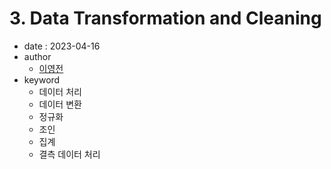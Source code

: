 # 3. Data Transformation and Cleaning

- date : 2023-04-16
- author
  * [이영전](https://github.com/Steve-YJ)
- keyword
  * 데이터 처리
  * 데이터 변환
  * 정규화
  * 조인
  * 집계
  * 결측 데이터 처리


<script src="https://utteranc.es/client.js"
        repo="Pseudo-Lab/data-engineering-for-everybody"
        issue-term="pathname"
        label="comments"
        theme="preferred-color-scheme"
        crossorigin="anonymous"
        async>
</script>